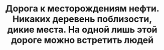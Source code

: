 ---
title: 'Дорога к месторождениям нефти. Никаких деревень поблизости, дикие места. На одной лишь этой дороге можно встретить людей'
location: 'Васюганские болота у реки Большой Юган. Сургутский район, Ханты-Мансийский автономный округ, Россия'

tags: [all, 2015]
category: as-the-first-settlers
---